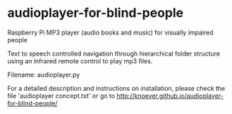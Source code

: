 # audioplayer-for-blind-people

Raspberry Pi MP3 player (audio books and music) for visually impaired people

Text to speech controlled navigation through hierarchical folder structure using an infrared remote control to play mp3 files.

Filename: audioplayer.py

For a detailed description and instructions on installation, please check the file 'audioplayer concept.txt' or go to 
http://knoever.github.io/audioplayer-for-blind-people/
